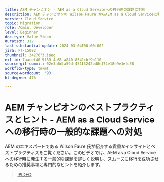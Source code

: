 ```yaml
---
title: AEM チャンピオン - AEM as a Cloud Serviceへの移行時の課題に対処
description: AEM チャンピオンの Wilson Faure からAEM as a Cloud Serviceに移行する際の一般的な課題に対処する方法について、専門家からアドバイスを受けることができます。
version: Cloud Service
topic: Migration
role: Admin, Developer
level: Beginner
doc-type: Value Video
duration: 312
last-substantial-update: 2024-03-04T00:00:00Z
jira: KT-15082
thumbnail: 3427673.jpeg
exl-id: 7aacef40-9f89-4a55-a840-8542cbf9b110
source-git-commit: 02e3a6dfa59df45113242bd8e874e18e9e1efd58
workflow-type: tm+mt
source-wordcount: '93'
ht-degree: 47%

---
```


# AEM チャンピオンのベストプラクティスとヒント - AEM as a Cloud Serviceへの移行時の一般的な課題への対処

AEM のエキスパートである Wilson Faure 氏が紹介する貴重なインサイトとベストプラクティスをご覧ください。このビデオでは、AEM as a Cloud Service への移行時に発生する一般的な課題を詳しく説明し、スムーズに移行を成功させるための推奨事項と専門的なヒントを紹介します。

>[!VIDEO](https://video.tv.adobe.com/v/3427673/?learn=on)
